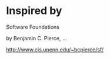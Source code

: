 # Inspired by

Software Foundations

by Benjamin C. Pierce, ...

<http://www.cis.upenn.edu/~bcpierce/sf/>
